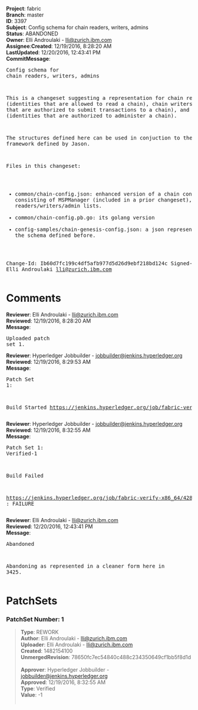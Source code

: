 <strong>Project</strong>: fabric</br><strong>Branch</strong>: master<br><strong>ID</strong>: 3397<br><strong>Subject</strong>: Config schema for chain readers, writers, admins<br><strong>Status</strong>: ABANDONED<br><strong>Owner</strong>: Elli Androulaki - lli@zurich.ibm.com<br><strong>Assignee</strong>:<strong>Created</strong>: 12/19/2016, 8:28:20 AM<br><strong>LastUpdated</strong>: 12/20/2016, 12:43:41 PM<br><strong>CommitMessage</strong>:<br><pre>Config schema for chain readers, writers, admins

This is a changeset suggesting a representation for chain
readers (identities that are allowed to read a chain),
chain writers (identities that are authorized to submit transactions
to a chain), and chain admins (identities that are authorized
to administer a chain).

The structures defined here can be used in conjuction to
the policy framework defined by Jason.

Files in this changeset:
 - common/chain-config.json: enhanced version of a chain config
   schema consisting of MSPManager (included in a prior changeset),
   and readers/writers/admin lists.
 - common/chain-config.pb.go: its golang version
 - config-samples/chain-genesis-config.json: a json representation
   of the schema defined before.

Change-Id: Ib60d7fc199c4df5afb977d5d26d9ebf218bd124c
Signed-off-by: Elli Androulaki <lli@zurich.ibm.com>
</pre><h1>Comments</h1><strong>Reviewer</strong>: Elli Androulaki - lli@zurich.ibm.com<br><strong>Reviewed</strong>: 12/19/2016, 8:28:20 AM<br><strong>Message</strong>: <pre>Uploaded patch set 1.</pre><strong>Reviewer</strong>: Hyperledger Jobbuilder - jobbuilder@jenkins.hyperledger.org<br><strong>Reviewed</strong>: 12/19/2016, 8:29:53 AM<br><strong>Message</strong>: <pre>Patch Set 1:

Build Started https://jenkins.hyperledger.org/job/fabric-verify-x86_64/4284/</pre><strong>Reviewer</strong>: Hyperledger Jobbuilder - jobbuilder@jenkins.hyperledger.org<br><strong>Reviewed</strong>: 12/19/2016, 8:32:55 AM<br><strong>Message</strong>: <pre>Patch Set 1: Verified-1

Build Failed 

https://jenkins.hyperledger.org/job/fabric-verify-x86_64/4284/ : FAILURE</pre><strong>Reviewer</strong>: Elli Androulaki - lli@zurich.ibm.com<br><strong>Reviewed</strong>: 12/20/2016, 12:43:41 PM<br><strong>Message</strong>: <pre>Abandoned

Abandoning as represented in a cleaner form here in 3425.</pre><h1>PatchSets</h1><h3>PatchSet Number: 1</h3><blockquote><strong>Type</strong>: REWORK<br><strong>Author</strong>: Elli Androulaki - lli@zurich.ibm.com<br><strong>Uploader</strong>: Elli Androulaki - lli@zurich.ibm.com<br><strong>Created</strong>: 1482154100<br><strong>UnmergedRevision</strong>: 78650fc7ec54840c488c234350649cf1bb5f8d1d<br><br><strong>Approver</strong>: Hyperledger Jobbuilder - jobbuilder@jenkins.hyperledger.org<br><strong>Approved</strong>: 12/19/2016, 8:32:55 AM<br><strong>Type</strong>: Verified<br><strong>Value</strong>: -1<br><br></blockquote>